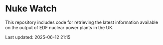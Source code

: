 # Nuke Watch

This repository includes code for retrieving the latest information available on the output of EDF nuclear power plants in the UK.

Last updated: 2025-06-12 21:15